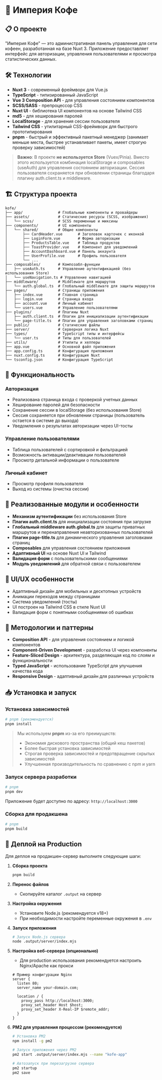 # 🔱 Империя Кофе

## 📋 О проекте

"Империя Кофе" — это административная панель управления для сети кофеен, разработанная на базе Nuxt 3. Приложение предоставляет интерфейс для авторизации, управления пользователями и просмотра статистических данных.

## 🛠 Технологии

- **Nuxt 3** - современный фреймворк для Vue.js
- **TypeScript** - типизированный JavaScript
- **Vue 3 Composition API** - для управления состоянием компонентов
- **SCSS/SASS** - препроцессор CSS
- **Nuxt UI** - библиотека UI компонентов на основе Tailwind CSS
- **md5** - для хеширования паролей
- **LocalStorage** - для хранения сессии пользователя
- **Tailwind CSS** - утилитарный CSS-фреймворк для быстрого прототипирования
- **pnpm** - быстрый и эффективный пакетный менеджер (занимает меньше места, быстрее устанавливает пакеты, имеет строгую проверку зависимостей)

> **Важно**: В проекте **не используется Store** (Vuex/Pinia). Вместо этого используется комбинация localStorage и composables (useAuth) для управления состоянием авторизации. Сессия пользователя сохраняется при обновлении страницы благодаря плагину auth.client.ts и middleware.

## 🏗 Структура проекта

```
kofe/
├── app/                # Глобальные компоненты и провайдеры
├── assets/             # Статические ресурсы (SCSS, изображения)
│   └── scss/           # SCSS переменные и миксины
├── components/         # UI компоненты
│   └── shared/         # Общие компоненты
│       ├── CardHeader.vue       # Заголовок карточек с иконкой
│       ├── LoginForm.vue        # Форма авторизации
│       ├── ProductsTable.vue    # Таблица продуктов
│       ├── ToastProvider.vue    # Компонент для уведомлений
│       ├── AccountDashboard.vue # Панель аккаунта
│       ├── UserProfile.vue      # Профиль пользователя
│       └── ...
├── composables/        # Композабл-функции
│   ├── useAuth.ts      # Управление аутентификацией (без использования Store)
│   └── useNavigation.ts # Управление навигацией
├── middleware/         # Middleware для маршрутов
│   └── auth.global.ts  # Глобальный middleware для защиты маршрутов
├── pages/              # Страницы приложения
│   ├── index.vue       # Главная страница
│   ├── login.vue       # Страница входа
│   ├── account.vue     # Личный кабинет
│   └── users.vue       # Управление пользователями
├── plugins/            # Плагины Nuxt
│   ├── auth.client.ts  # Плагин для инициализации аутентификации
│   └── page-title.ts   # Плагин для управления заголовками страниц
├── public/             # Статические файлы
├── server/             # Серверная логика Nuxt
├── types/              # TypeScript типы и интерфейсы
│   └── user.ts         # Типы для пользователей
├── utils/              # Утилиты и хелперы
├── app.vue             # Основной файл приложения
├── app.config.ts       # Конфигурация приложения
├── nuxt.config.ts      # Конфигурация Nuxt
└── tsconfig.json       # Конфигурация TypeScript
```

## 🔐 Функциональность

### Авторизация
- Реализована страница входа с проверкой учетных данных
- Хеширование паролей для безопасности
- Сохранение сессии в localStorage (без использования Store)
- Сессия сохраняется при обновлении страницы (пользователь остается в системе до выхода)
- Уведомления о результатах авторизации через UI-тосты

### Управление пользователями
- Таблица пользователей с сортировкой и фильтрацией
- Возможность активации/деактивации пользователей
- Просмотр детальной информации о пользователе

### Личный кабинет
- Просмотр профиля пользователя
- Выход из системы (очистка сессии)

## 🧪 Реализованные модули и особенности

- **Механизм аутентификации** без использования Store
- **Плагин auth.client.ts** для инициализации состояния при загрузке
- **Глобальный middleware auth.global.ts** для защиты приватных маршрутов и перенаправления неавторизованных пользователей
- **Плагин page-title.ts** для динамического управления заголовками страниц
- **Composables** для управления состоянием приложения
- **Адаптивный UI** на основе Nuxt UI и Tailwind
- **Валидация форм** с пользовательскими сообщениями
- **Модуль уведомлений** для обратной связи с пользователем

## 📱 UI/UX особенности

- Адаптивный дизайн для мобильных и десктопных устройств
- Анимации переходов между страницами
- Система уведомлений (тосты)
- UI построен на Tailwind CSS в стиле Nuxt UI
- Валидация форм с понятными сообщениями об ошибках

## 🧩 Методологии и паттерны

- **Composition API** - для управления состоянием и логикой компонентов
- **Component-Driven Development** - разработка UI через компоненты
- **Feature-Sliced Design** - архитектура, разделяющая код по слоям и функциональности
- **Typed JavaScript** - использование TypeScript для улучшения качества кода
- **Responsive Design** - адаптивный дизайн для различных устройств

## 📥 Установка и запуск

### Установка зависимостей

```bash
# pnpm (рекомендуется)
pnpm install
```

> Мы используем **pnpm** из-за его преимуществ:
> - Экономия дискового пространства (общий кеш пакетов)
> - Более быстрая установка зависимостей
> - Строгая проверка зависимостей и предотвращение скрытых зависимостей
> - Улучшенная производительность по сравнению с npm и yarn

### Запуск сервера разработки

```bash
# pnpm
pnpm dev
```

Приложение будет доступно по адресу: `http://localhost:3000`

### Сборка для продакшена

```bash
# pnpm
pnpm build
```

## 🚀 Деплой на Production

Для деплоя на продакшен-сервер выполните следующие шаги:

1. **Сборка проекта**
   ```bash
   pnpm build
   ```

2. **Перенос файлов**
   - Скопируйте каталог `.output` на сервер

3. **Настройка окружения**
   - Установите Node.js (рекомендуется v18+)
   - При необходимости настройте переменные окружения в `.env`

4. **Запуск приложения**
   ```bash
   # Запуск Node.js сервера
   node .output/server/index.mjs
   ```

5. **Настройка веб-сервера (опционально)**
   - Для production использования рекомендуется настроить Nginx/Apache как прокси
   ```nginx
   # Пример конфигурации Nginx
   server {
     listen 80;
     server_name your-domain.com;
     
     location / {
       proxy_pass http://localhost:3000;
       proxy_set_header Host $host;
       proxy_set_header X-Real-IP $remote_addr;
     }
   }
   ```

6. **PM2 для управления процессом (рекомендуется)**
   ```bash
   # Установка PM2
   npm install -g pm2
   
   # Запуск приложения через PM2
   pm2 start .output/server/index.mjs --name "kofe-app"
   
   # Автозапуск при перезагрузке сервера
   pm2 startup
   pm2 save
   ```
